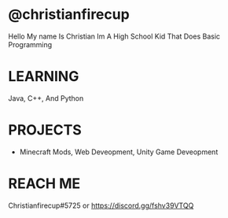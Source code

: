 # @christianfirecup 
Hello My name Is Christian Im A High School Kid That Does Basic Programming 
# LEARNING
Java, C++, And Python
# PROJECTS
- Minecraft Mods, Web Deveopment, Unity Game Deveopment
# REACH ME
Christianfirecup#5725 or https://discord.gg/fshv39VTQQ

